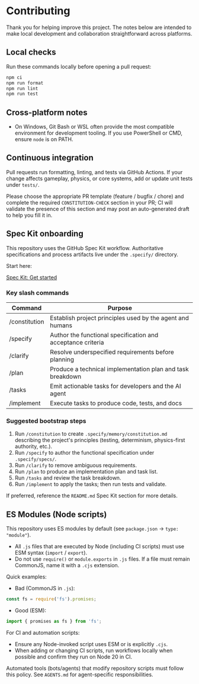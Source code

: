 # Contributing

Thank you for helping improve this project. The notes below are intended to make
local development and collaboration straightforward across platforms.

## Local checks

Run these commands locally before opening a pull request:

```powershell
npm ci
npm run format
npm run lint
npm run test
```

## Cross-platform notes

- On Windows, Git Bash or WSL often provide the most compatible environment for
  development tooling. If you use PowerShell or CMD, ensure `node` is on PATH.

## Continuous integration

Pull requests run formatting, linting, and tests via GitHub Actions. If your change
affects gameplay, physics, or core systems, add or update unit tests under `tests/`.

Please choose the appropriate PR template (feature / bugfix / chore) and complete the
required `CONSTITUTION-CHECK` section in your PR; CI will validate the presence of this
section and may post an auto-generated draft to help you fill it in.

## Spec Kit onboarding

This repository uses the GitHub Spec Kit workflow. Authoritative specifications and
process artifacts live under the `.specify/` directory.

Start here:

[Spec Kit: Get started](https://github.com/github/spec-kit?tab=readme-ov-file#-get-started)

### Key slash commands

| Command | Purpose |
|---|---|
| /constitution | Establish project principles used by the agent and humans |
| /specify | Author the functional specification and acceptance criteria |
| /clarify | Resolve underspecified requirements before planning |
| /plan | Produce a technical implementation plan and task breakdown |
| /tasks | Emit actionable tasks for developers and the AI agent |
| /implement | Execute tasks to produce code, tests, and docs |

### Suggested bootstrap steps

1. Run `/constitution` to create `.specify/memory/constitution.md` describing the
   project's principles (testing, determinism, physics-first authority, etc.).
2. Run `/specify` to author the functional specification under `.specify/specs/`.
3. Run `/clarify` to remove ambiguous requirements.
4. Run `/plan` to produce an implementation plan and task list.
5. Run `/tasks` and review the task breakdown.
6. Run `/implement` to apply the tasks; then run tests and validate.

If preferred, reference the `README.md` Spec Kit section for more details.

## ES Modules (Node scripts)

This repository uses ES modules by default (see `package.json` -> `type: "module"`).

- All `.js` files that are executed by Node (including CI scripts) must use ESM syntax (`import` / `export`).
- Do not use `require()` or `module.exports` in `.js` files. If a file must remain CommonJS, name it with a `.cjs` extension.

Quick examples:

- Bad (CommonJS in `.js`):

```js
const fs = require('fs').promises;
```

- Good (ESM):

```js
import { promises as fs } from 'fs';
```

For CI and automation scripts:

- Ensure any Node-invoked script uses ESM or is explicitly `.cjs`.
- When adding or changing CI scripts, run workflows locally when possible and
  confirm they run on Node 20 in CI.

Automated tools (bots/agents) that modify repository scripts must follow this
policy. See `AGENTS.md` for agent-specific responsibilities.
